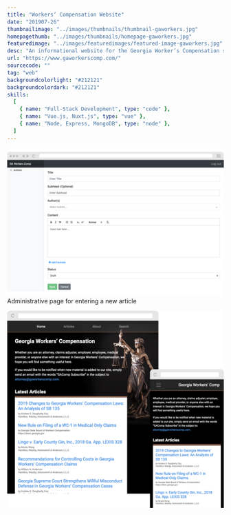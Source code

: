 ```yaml
---
title: "Workers’ Compensation Website"
date: "201907-26"
thumbnailimage: "../images/thumbnails/thumbnail-gaworkers.jpg"
homepagethumb: "../images/thumbnails/homepage-gaworkers.jpg"
featuredimage: "../images/featuredimages/featured-image-gaworkers.jpg"
desc: "An informational website for the Georgia Worker’s Compensation system, built with Nuxt.js. My client had an old, non responsive HTML web site that they wanted to update. The goal was for the updated site to have a pleasing, responsive design, be searchable, and be easy to update and add articles to. For this I chose Nuxt.js, a framework for Vue.js that allows for server-side rendering and rapid development. I created a simple Node/MongoDB backend and built an admin area for site administrators to add authors and articles to the site. To aid in rapid developing, I used the Bootstrap 4 framework for both the user-facing and administrative areas of the web site."
url: "https://www.gaworkerscomp.com/"
sourcecode: ""
tag: "web"
backgroundcolorlight: "#212121"
backgroundcolordark: "#212121"
skills:
  [
    { name: "Full-Stack Development", type: "code" },
    { name: "Vue.js, Nuxt.js", type: "vue" },
    { name: "Node, Express, MongoDB", type: "node" },
  ]
---
```


![alt text](../images/screenshots/gaworkers-admin-article.png "GA Workers Admin")
Administrative page for entering a new article

![alt text](../images/responsiveimages/responsive-images-gaworkers.png "GA Workers Comp")
